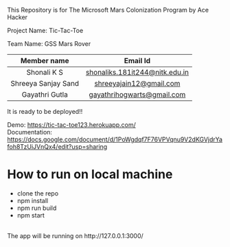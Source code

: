 This Repository is for The Microsoft Mars Colonization Program by Ace Hacker

Project Name: Tic-Tac-Toe

Team Name: GSS Mars Rover



| Member name|Email Id| 
| :------------: |:---------------:| 
| Shonali K S     |shonaliks.181it244@nitk.edu.in  |
| Shreeya Sanjay Sand|shreeyajain12@gmail.com|    
| Gayathri Gutla |      gayathrihogwarts@gmail.com  |  
 


It is ready to be deployed!!

Demo: https://tic-tac-toe123.herokuapp.com/<br/>
Documentation: https://docs.google.com/document/d/1PoWgdqf7F76VPVqnu9V2dKGVjdrYafoh8TzUiJVnQx4/edit?usp=sharing

# How to run on local machine

- clone the repo
- npm install
- npm run build
- npm start
<br/>
The app will be running on http://127.0.0.1:3000/
